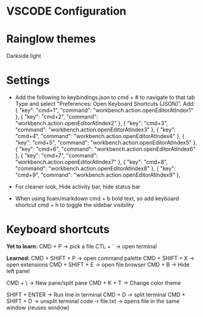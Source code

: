 # VSCODE Configuration

# Rainglow themes
Darkside light


# Settings
- Add the following to keybindings.json to cmd + # to navigate to that tab
  Type and select "Preferences: Open Keyboard Shortcuts (JSON)". Add:
  {
    "key": "cmd+1",
    "command": "workbench.action.openEditorAtIndex1"
  },
  {
    "key": "cmd+2",
    "command": "workbench.action.openEditorAtIndex2"
  },
  {
    "key": "cmd+3",
    "command": "workbench.action.openEditorAtIndex3"
  },
  {
    "key": "cmd+4",
    "command": "workbench.action.openEditorAtIndex4"
  },
  {
    "key": "cmd+5",
    "command": "workbench.action.openEditorAtIndex5"
  },
  {
    "key": "cmd+6",
    "command": "workbench.action.openEditorAtIndex6"
  },
  {
    "key": "cmd+7",
    "command": "workbench.action.openEditorAtIndex7"
  },
  {
    "key": "cmd+8",
    "command": "workbench.action.openEditorAtIndex8"
  },
  {
    "key": "cmd+9",
    "command": "workbench.action.openEditorAtIndex9"
  },


- For cleaner look, Hide activity bar, hide status bar

- When using foam/markdown cmd + b bold text, so add keyboard shortcut cmd + h to toggle the sidebar visibility


# Keyboard shortcuts
**Yet to learn:** 
  CMD + P -> pick a file
  CTL + ` -> open terminal


**Learned:**
  CMD + SHIFT + P -> open command palette
  CMD + SHIFT + X -> open extensions
  CMD + SHIFT + E -> open file browser
  CMD + B -> Hide left panel

  CMD + \ -> New pane/split pane
  CMD + K + T -> Change color theme

  SHIFT + ENTER -> Run line in terminal
  CMD + D           -> split terminal
  CMD + SHIFT + D   -> unsplit terminal
  code -r file.txt    -> opens file in the same window (reuses window)



